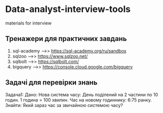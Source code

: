 # Data-analyst-interview-tools
materials for interview 

Тренажери для практичних завдань
---------------------------------------------------
1. sql-academy -->> https://sql-academy.org/ru/sandbox
2. sqlzoo -->> https://www.sqlzoo.net/
3. sqlbolt -->> https://sqlbolt.com/
4. bigquery -->> https://console.cloud.google.com/bigquery

Задачі для перевірки знань
---------------------------------------------------
Задача1:
  Дано:
  Нова система часу:
    День поділений на 2 частини по 10 годин.
    1 година = 100 хвилин.
    Час на новому годиннику: 6:75 ранку.
  Знайти:
    Який зараз час за звичайною системою часу?
